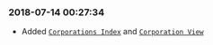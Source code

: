 ### 2018-07-14 00:27:34

- Added [`Corporations Index`](https://evescore.online/corporations) and [`Corporation View`](https://evescore.online/corporations/1000044)